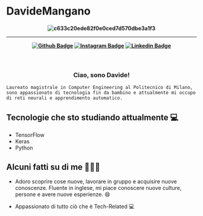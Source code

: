 # DavideMangano


<h4 align="center">
 
![c633c20ede82f0e0ced7d570dbe3a1f3](https://user-images.githubusercontent.com/70382532/138322189-2db8df52-9dcb-40a0-88a8-c365466bd33d.gif)

<hr>

[![Github Badge](https://img.shields.io/badge/-Facebook-blue?style=for-the-badge&logo=Facebook&logoColor=white&link=https://github.com/DavideMangano)](https://www.facebook.com/davide.mangano.5)
[![Instagram Badge](https://img.shields.io/badge/-instagram-red?style=for-the-badge&logo=instagram&logoColor=white&link=https://github.com/DavideMangano)](https://instagram.com/flexdaviss?igshid=NzMyMjgxZWIzNw==)
[![Linkedin Badge](https://img.shields.io/badge/-Linkedin-blue?style=for-the-badge&logo=Linkedin&logoColor=white&link=https://github.com/DavideMangano)](https://www.linkedin.com/in/davide-m-a56618111)

</h4>

<h3 align="center">  <br>

Ciao, sono Davide!
<br>

</h3>

```
Laureato magistrale in Computer Engineering al Politecnico di Milano, 
sono appassionato di tecnologia fin da bambino e attualmente mi occupo di reti neurali e apprendimento automatico.
```
## Tecnologie che sto studiando attualmente 💻

- TensorFlow
- Keras
- Python

## Alcuni fatti su di me 👨🏻‍💻

- Adoro scoprire cose nuove, lavorare in gruppo e acquisire nuove conoscenze. Fluente in inglese, mi piace conoscere nuove culture, persone e avere nuove esperienze. 😄

- Appassionato di tutto ciò che è Tech-Related 💻

